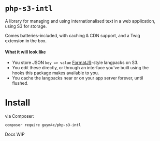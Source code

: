 # `php-s3-intl`
A library for managing and using internationalised text in a web application, using S3 for storage.

Comes batteries-included, with caching & CDN support, and a Twig extension in the box.

#### What it will look like
* You store JSON `key => value` [FormatJS](https://github.com/formatjs/formatjs)-style langpacks on S3.
* You edit these directly, or through an interface you've built using the hooks this package makes available to you.
* You cache the langpacks near or on your app server forever, until flushed.

# Install
via Composer:
```bash
composer require guym4c/php-s3-intl
```

Docs WIP
